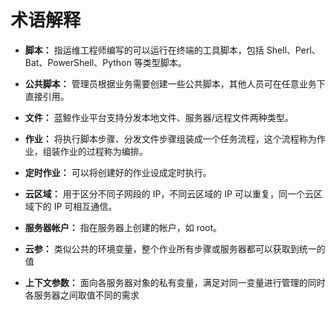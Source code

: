 # 术语解释

- **脚本：** 指运维工程师编写的可以运行在终端的工具脚本，包括 Shell、Perl、Bat、PowerShell、Python 等类型脚本。

- **公共脚本：** 管理员根据业务需要创建一些公共脚本，其他人员可在任意业务下直接引用。

- **文件：** 蓝鲸作业平台支持分发本地文件、服务器/远程文件两种类型。

- **作业：** 将执行脚本步骤、分发文件步骤组装成一个任务流程，这个流程称为作业，组装作业的过程称为编排。

- **定时作业：** 可以将创建好的作业设成定时执行。

- **云区域：** 用于区分不同子网段的 IP，不同云区域的 IP 可以重复，同一个云区域下的 IP 可相互通信。

- **服务器帐户：** 指在服务器上创建的帐户，如 root。

- **云参：** 类似公共的环境变量，整个作业所有步骤或服务器都可以获取到统一的值

- **上下文参数：** 面向各服务器对象的私有变量，满足对同一变量进行管理的同时各服务器之间取值不同的需求
